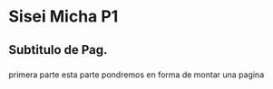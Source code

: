 # Sisei Micha P1
## Subtitulo de Pag.
###
primera parte esta parte pondremos en forma de montar una pagina
